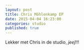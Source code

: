 ```yaml
---
layout: post
title: Chris Möhlenkamp EP
date: 2015-04-04 16:23:00
categories: studio
published: true
---
```


Lekker met Chris in de studio, *jeej*!!!